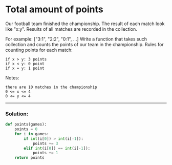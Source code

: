 # Total amount of points

Our football team finished the championship. The result of each match look like "x:y". Results of all matches are recorded in the collection.

For example: ["3:1", "2:2", "0:1", ...]
Write a function that takes such collection and counts the points of our team in the championship. Rules for counting points for each match:

```
if x > y: 3 points
if x < y: 0 point
if x = y: 1 point
```

Notes:

```
there are 10 matches in the championship
0 <= x <= 4
0 <= y <= 4
```

---

### Solution:

```python
def points(games):
    points = 0
    for i in games:
        if int(i[0]) > int(i[-1]):
            points += 3
        elif int(i[0]) == int(i[-1]):
            points += 1
    return points
```
